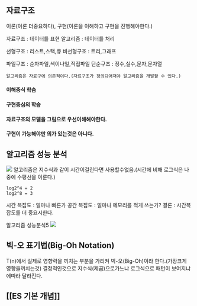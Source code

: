 ## 자료구조
이론(이론 더중요하다), 구현(이론을 이해하고 구현을 진행해야한다.)

자료구조 : 데이터를 표현
알고리즘 : 데이터를 처리

선형구조 : 리스트,스택,큐
비선형구조 : 트리,그래프

파일구조 : 순차파일,색이나일,직접파일
단순구조 : 정수,실수,문자,문자열

```
알고리즘은 자료구에 의존적이다.(자료구조가 정의되어져야 알고리즘을 개발할 수 있다.)
```
#### 이해중식 학슴
#### 구현중심의 학습
#### 자료구조의 모델을 그림으로 우선이해해야한다.
#### 구현이 가능해야만 의가 있는것은 아니다.


## 알고리즘 성능 분석
![](http://i.imgur.com/2236kQZ.gif)
알고리즘은 지수식과 같이 시간이걸린다면 사용할수없음.(시간에 비해 로그식은 나중에 수평선을 이룬다.)
```
log2^4 = 2
log2^8 = 3
```

시간 복잡도 : 얼마나 빠른가
공간 복잡도 : 얼마나 메모리를 적게 쓰는가?
결론 : 시간복잡도를 더 중요시한다.


알고리즘 성능분석5
![](http://i.imgur.com/BIPuHNL.png)


## 빅-오 표기법(Big-Oh Notation)
T(n)에서 실제로 영향력을 끼치는 부분을 가리켜 빅-오(Big-Oh)이라 한다.(가장크게 영향을끼치는것)
결정적인것으로 지수식(제곱)으로가느냐 로그식으로 패턴이 보여지냐에따라 달라진다.

## [[ES 기본 개념]]


```

